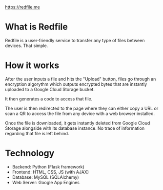 https://redfile.me

# What is Redfile
Redfile is a user-friendly service to transfer any type of files between devices. That simple.

# How it works
After the user inputs a file and hits the "Upload" button, files go through an encryption algorythm which outputs encrypted bytes that are instantly uploaded to a Google Cloud Storage bucket. 

It then generates a code to access that file.

The user is then redirected to the page where they can either copy a URL or scan a QR to access the file from any device with a web browser installed.

Once the file is downloaded, it gets instantly deleted from Google Cloud Storage alongside with its database instance. No trace of information regarding that file is left behind.

# Technology
- Backend: Python (Flask framework)
- Frontend: HTML, CSS, JS (with AJAX)
- Database: MySQL (SQLAlchemy)
- Web Server: Google App Engines
